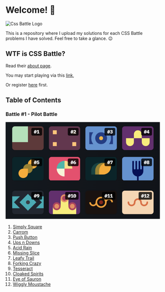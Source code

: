 # Welcome! 👋

![Css Battle Logo](https://cssbattle.dev/images/logo.svg)

This is a repository where I upload my solutions for each CSS Battle problems I have solved. Feel free to take a glance. 😉

## WTF is CSS Battle?

Read their [about page](https://cssbattle.dev/about).

You may start playing via this [link](https://cssbattle.dev/),

Or register [here](https://cssbattle.dev/login) first.

## Table of Contents

### Battle #1 - Pilot Battle

![Battle #1 Gallery](./assets/groups/001.pilot-battle.png)

1. [Simply Square](./battles/Battle%20#1%20-%20Pilot%20Battle/001.simply-square.md)
2. [Carrom](./battles/Battle%20#1%20-%20Pilot%20Battle/002.carrom.md)
3. [Push Button](./battles/Battle%20#1%20-%20Pilot%20Battle/003.push-button.md)
4. [Ups n Downs](./battles/Battle%20#1%20-%20Pilot%20Battle/004.ups-n-downs.md)
5. [Acid Rain](./battles/Battle%20#1%20-%20Pilot%20Battle/005.acid-rain.md)
6. [Missing Slice](./battles/Battle%20#1%20-%20Pilot%20Battle/006.missing-slice.md)
7. [Leafy Trail](./battles/Battle%20#1%20-%20Pilot%20Battle/007.leafy-trail.md)
8. [Forking Crazy](./battles/Battle%20#1%20-%20Pilot%20Battle/008.forking-crazy.md)
9. [Tesseract](./battles/Battle%20#1%20-%20Pilot%20Battle/009.tesseract.md)
10. [Cloaked Spirits](./battles/Battle%20#1%20-%20Pilot%20Battle/010.cloaked-spirits.md)
11. [Eye of Sauron](./battles/Battle%20#1%20-%20Pilot%20Battle/011.eye-of-sauron.md)
12. [Wiggly Moustache](./battles/Battle%20#1%20-%20Pilot%20Battle/012.wiggly-moustache.md)
